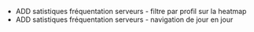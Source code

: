 * ADD satistiques fréquentation serveurs - filtre par profil sur la heatmap
* ADD satistiques fréquentation serveurs - navigation de jour en jour
